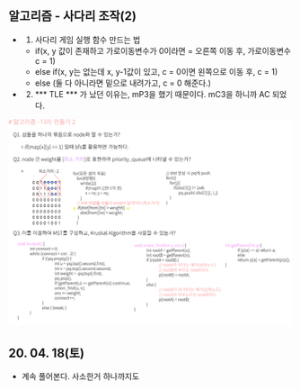 ## 알고리즘 - 사다리 조작(2)
 
 - 1. 사다리 게임 실행 함수 만드는 법
    - if(x, y 값이 존재하고 가로이동변수가 0이라면 = 오른쪽 이동 후, 가로이동변수 c = 1)
    - else if(x, y는 없는데 x, y-1값이 있고, c = 0이면 왼쪽으로 이동 후, c = 1)
    - else (둘 다 아니라면 밑으로 내려가고, c = 0 해준다.)

 - 2. *** TLE *** 가 났던 이유는, mP3을 했기 때문이다. mC3을 하니까 AC 되었다.

![Alt text](./img/img_200418.jpg)


 ## 20. 04. 18(토)
  - 계속 풀어본다. 사소한거 하나까지도